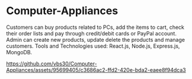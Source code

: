 # Computer-Appliances

Customers can buy products related to PCs, add the items to cart, check their order lists and pay through credit/debit cards or PayPal account.
Admin can create new products, update delete the products and manage customers.
Tools and Technologies used: React.js, Node.js, Express.js, MongoDB.



https://github.com/vbs30/Computer-Appliances/assets/95699405/c3686ac2-ffd2-420e-bda2-eaee8f94dca3

